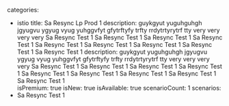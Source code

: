 categories:
  - istio
title: Sa Resync Lp Prod 1
description: guykgyut yuguhguhgh jgyugvu ygyug vyug yuhggvfyt gfytrftyfy trfty rrdytrtyrytrf tty very very very very Sa Resync Test 1 Sa Resync Test 1 Sa Resync Test 1 Sa Resync Test 1 Sa Resync Test 1 Sa Resync Test 1 Sa Resync Test 1 Sa Resync Test 1 Sa Resync Test 1 
description: guykgyut yuguhguhgh jgyugvu ygyug vyug yuhggvfyt gfytrftyfy trfty rrdytrtyrytrf tty very very very very Sa Resync Test 1 Sa Resync Test 1 Sa Resync Test 1 Sa Resync Test 1 Sa Resync Test 1 Sa Resync Test 1 Sa Resync Test 1 Sa Resync Test 1 Sa Resync Test 1  
isPremium: true
isNew: true
isAvailable: true
scenarioCount: 1
scenarios:
  - Sa Resync Test 1
